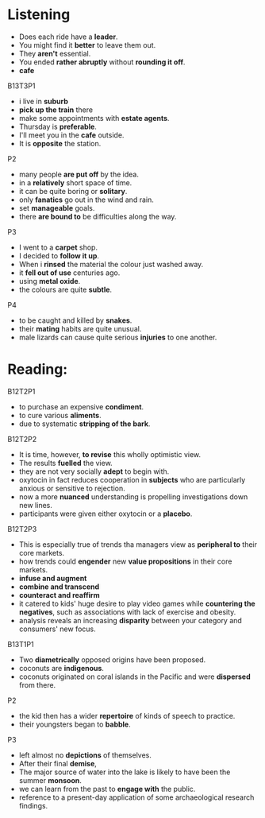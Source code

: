 # Listening
* Does each ride have a **leader**.
* You might find it **better** to leave them out. 
* They **aren't** essential. 
* You ended **rather abruptly** without **rounding it off**. 
* **cafe**

B13T3P1
* i live in **suburb**
* **pick up the train** there
* make some appointments with **estate agents**. 
* Thursday is **preferable**. 
* I'll meet you in the **cafe** outside. 
* It is **opposite** the station. 
  
P2
* many people **are put off** by the idea.
* in a **relatively** short space of time. 
* it can be quite boring or **solitary**. 
* only **fanatics** go out in the wind and rain. 
* set **manageable** goals. 
* there **are bound to** be difficulties along the way. 

P3
* I went to a **carpet** shop. 
* I decided to **follow it up**. 
* When i **rinsed** the material the colour just washed away. 
* it **fell out of use** centuries ago. 
* using **metal oxide**. 
* the colours are quite **subtle**. 

P4
* to be caught and killed by **snakes**. 
* their **mating** habits are quite unusual. 
* male lizards can cause quite serious **injuries** to one another. 



# Reading: 
B12T2P1
* to purchase an expensive **condiment**.
* to cure various **aliments**.
* due to systematic **stripping of the bark**.   

B12T2P2
* It is time, however, **to revise** this wholly optimistic view. 
* The results **fuelled** the view.
* they are not very socially **adept** to begin with.  
* oxytocin in fact reduces cooperation in **subjects** who are particularly anxious or sensitive to rejection.  
* now a more **nuanced** understanding is propelling investigations down new lines. 
* participants were given either oxytocin or a **placebo**. 

B12T2P3
* This is especially true of trends tha managers view as **peripheral to** their core markets. 
* how trends could **engender** new **value propositions** in their core markets. 
* **infuse and augment**
* **combine and transcend** 
* **counteract and reaffirm** 
* it catered to kids' huge desire to play video games while **countering the negatives**, such as associations with lack of exercise and obesity. 
* analysis reveals an increasing **disparity** between your category and consumers' new focus.   

B13T1P1
* Two **diametrically** opposed origins have been proposed. 
* coconuts are **indigenous**.
* coconuts originated on coral islands in the Pacific and were **dispersed** from there. 

P2
* the kid then has a wider **repertoire** of kinds of speech to practice. 
* their youngsters began to **babble**. 

P3
* left almost no **depictions** of themselves. 
* After their final **demise**,
* The major source of water into the lake is likely to have been the summer **monsoon**.  
* we can learn from the past to **engage with** the public. 
* reference to a present-day application of some archaeological research findings. 

